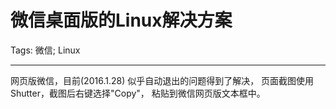 # 微信桌面版的Linux解决方案
Tags: 微信; Linux

------

网页版微信，目前(2016.1.28) 似乎自动退出的问题得到了解决，
页面截图使用Shutter，截图后右键选择"Copy"，
粘贴到微信网页版文本框中。
